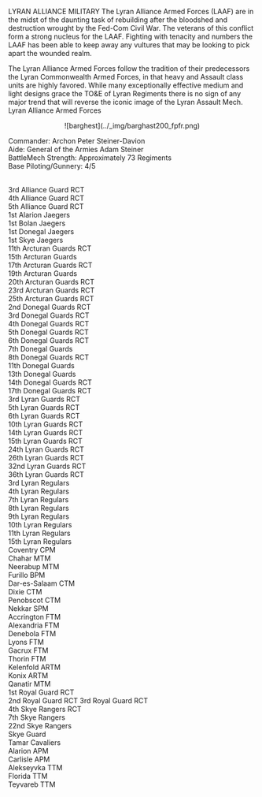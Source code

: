 LYRAN ALLIANCE MILITARY
The Lyran Alliance Armed Forces (LAAF) are in the midst of the daunting task of rebuilding after the bloodshed and destruction wrought by the Fed-Com Civil War. The veterans of this conflict form a strong nucleus for the LAAF. Fighting with tenacity and numbers the LAAF has been able to keep away any vultures that may be looking to pick apart the wounded realm.

The Lyran Alliance Armed Forces follow the tradition of their predecessors the Lyran Commonwealth Armed Forces, in that heavy and Assault class units are highly favored. While many exceptionally effective medium and light designs grace the TO&E of Lyran Regiments there is no sign of any major trend that will reverse the iconic image of the Lyran Assault Mech.
Lyran Alliance Armed Forces


<center>![barghest](../_img/barghast200_fpfr.png)</center>

Commander: Archon Peter Steiner-Davion
<br>Aide: General of the Armies Adam Steiner
<br>BattleMech Strength: Approximately 73 Regiments
<br>Base Piloting/Gunnery: 4/5

<br>3rd Alliance Guard RCT
<br>4th Alliance Guard RCT
<br>5th Alliance Guard RCT
<br>1st Alarion Jaegers
<br>1st Bolan Jaegers
<br>1st Donegal Jaegers
<br>1st Skye Jaegers
<br>11th Arcturan Guards RCT
<br>15th Arcturan Guards
<br>17th Arcturan Guards RCT
<br>19th Arcturan Guards
<br>20th Arcturan Guards RCT
<br>23rd Arcturan Guards RCT
<br>25th Arcturan Guards RCT
<br>2nd Donegal Guards RCT
<br>3rd Donegal Guards RCT
<br>4th Donegal Guards RCT
<br>5th Donegal Guards RCT
<br>6th Donegal Guards RCT
<br>7th Donegal Guards
<br>8th Donegal Guards RCT
<br>11th Donegal Guards
<br>13th Donegal Guards
<br>14th Donegal Guards RCT
<br>17th Donegal Guards RCT
<br>3rd Lyran Guards RCT
<br>5th Lyran Guards RCT
<br>6th Lyran Guards RCT
<br>10th Lyran Guards RCT
<br>14th Lyran Guards RCT
<br>15th Lyran Guards RCT
<br>24th Lyran Guards RCT
<br>26th Lyran Guards RCT
<br>32nd Lyran Guards RCT
<br>36th Lyran Guards RCT
<br>3rd Lyran Regulars
<br>4th Lyran Regulars
<br>7th Lyran Regulars
<br>8th Lyran Regulars
<br>9th Lyran Regulars
<br>10th Lyran Regulars
<br>11th Lyran Regulars
<br>15th Lyran Regulars
<br>Coventry CPM
<br>Chahar MTM
<br>Neerabup MTM
<br>Furillo BPM
<br>Dar-es-Salaam CTM
<br>Dixie CTM
<br>Penobscot CTM
<br>Nekkar SPM
<br>Accrington FTM
<br>Alexandria FTM
<br>Denebola FTM
<br>Lyons FTM
<br>Gacrux FTM
<br>Thorin FTM
<br>Kelenfold ARTM
<br>Konix ARTM
<br>Qanatir MTM
<br>1st Royal Guard RCT
<br>2nd Royal Guard RCT
3rd Royal Guard RCT
<br>4th Skye Rangers RCT
<br>7th Skye Rangers
<br>22nd Skye Rangers
<br>Skye Guard
<br>Tamar Cavaliers
<br>Alarion APM
<br>Carlisle APM
<br>Alekseyvka TTM
<br>Florida TTM
<br>Teyvareb TTM
